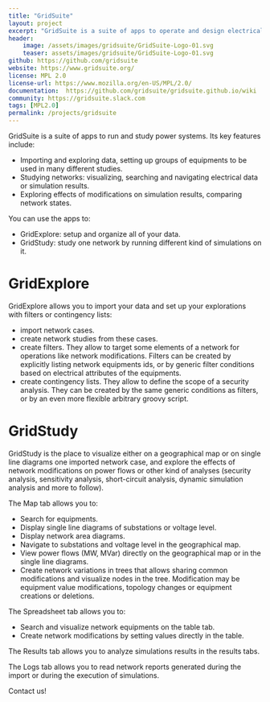 ```yaml
---
title: "GridSuite"
layout: project
excerpt: "GridSuite is a suite of apps to operate and design electrical grids."
header:
    image: /assets/images/gridsuite/GridSuite-Logo-01.svg
    teaser: assets/images/gridsuite/GridSuite-Logo-01.svg
github: https://github.com/gridsuite
website: https://www.gridsuite.org/
license: MPL 2.0
license-url: https://www.mozilla.org/en-US/MPL/2.0/
documentation:  https://github.com/gridsuite/gridsuite.github.io/wiki
community: https://gridsuite.slack.com
tags: [MPL2.0]
permalink: /projects/gridsuite
---
```


GridSuite is a suite of apps to run and study power systems. Its key features include:

- Importing and exploring data, setting up groups of equipments to be used in many different studies.
- Studying networks: visualizing, searching and navigating electrical data or simulation results.
- Exploring effects of modifications on simulation results, comparing network states.

You can use the apps to:
- GridExplore: setup and organize all of your data.
- GridStudy: study one network by running different kind of simulations on it.

# GridExplore
GridExplore allows you to import your data and set up your explorations with filters or contingency lists:

 - import network cases.
 - create network studies from these cases.
 - create filters. They allow to target some elements of a network for operations like network modifications. Filters can be created by explicitly listing network equipments ids, or by generic filter conditions based on electrical attributes of the equipments.
 - create contingency lists. They allow to define the scope of a security analysis. They can be created by the same generic conditions as filters, or by an even more flexible arbitrary groovy script.

# GridStudy
GridStudy is the place to visualize either on a geographical map or on single line diagrams one imported network case, and explore the effects of network modifications on power flows or other kind of analyses (security analysis, sensitivity analysis, short-circuit analysis, dynamic simulation analysis and more to follow).

The Map tab allows you to:
 - Search for equipments.
 - Display single line diagrams of substations or voltage level.
 - Display network area diagrams.
 - Navigate to substations and voltage level in the geographical map.
 - View power flows (MW, MVar) directly on the geographical map or in the single line diagrams.
 - Create network variations in trees that allows sharing common modifications and visualize nodes in the tree. Modification may be equipment value modifications, topology changes or equipment creations or deletions. 

The Spreadsheet tab allows you to:
 - Search and visualize network equipments on the table tab.
 - Create network modifications by setting values directly in the table.

The Results tab allows you to analyze simulations results in the results tabs.

The Logs tab allows you to read network reports generated during the import or during the execution of simulations.

Contact us!
